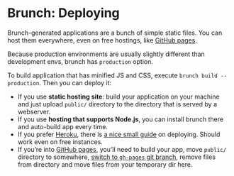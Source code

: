 # Brunch: Deploying

<p>
  Brunch-generated applications are a bunch of simple static files. You can
  host them everywhere, even on free hostings, like
  <a href="http://help.github.com/pages/">GitHub pages</a>.

  Because production environments are usually
  slightly different than development envs,
  brunch has <code>production</code> option.
</p>

<p>To build application that has minified JS and CSS, execute <code>brunch build --production</code>. Then you can deploy it:</p>

<ul>
  <li>
    If you use <strong>static hosting site</strong>: build your application
    on your machine and just upload <code>public/</code>
    directory to the directory that is served by a webserver.
  </li>
  <li>
    If you use <strong>hosting that supports Node.js</strong>, you can
    install brunch there and auto-build app every time.
  </li>
  <li>
    If you prefer <a href="http://heroku.com/">Heroku</a>,
    there is <a href="https://gist.github.com/3596447">a nice small guide</a>
    on deploying.
    Should work even on free instances.
  </li>
  <li>
    If you’re into
    <a href="http://help.github.com/pages/">GitHub pages</a>,
    you’ll need to build your app,
    move <code>public/</code> directory to somewhere,
    <a href="http://git-scm.com/book/en/Git-Branching-Basic-Branching-and-Merging">switch to <code>gh-pages</code>
    git branch</a>,
    remove files from directory and move files from your temporary
    dir here.
  </li>
</ul>

